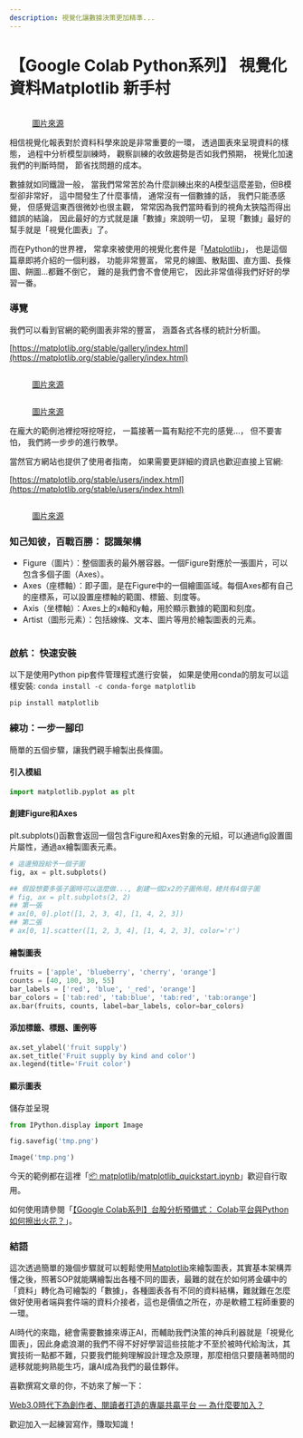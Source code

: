 ```yaml
---
description: 視覺化讓數據決策更加精準...
---
```


# 【Google Colab Python系列】 視覺化資料Matplotlib 新手村



<figure><img src="../.gitbook/assets/報表.jpg" alt=""><figcaption><p><a href="https://stablediffusionweb.com/">圖片來源</a></p></figcaption></figure>

相信視覺化報表對於資料科學來說是非常重要的一環， 透過圖表來呈現資料的樣態， 過程中分析模型訓練時， 觀察訓練的收斂趨勢是否如我們預期， 視覺化加速我們的判斷時間， 節省找問題的成本。

數據就如同鐵證一般， 當我們常常苦於為什麼訓練出來的A模型這麼差勁，但B模型卻非常好， 這中間發生了什麼事情， 通常沒有一個數據的話， 我們只能憑感覺， 但感覺這東西很微妙也很主觀， 常常因為我們當時看到的視角太狹隘而得出錯誤的結論， 因此最好的方式就是讓「數據」來說明一切， 呈現「數據」最好的幫手就是「視覺化圖表」了。

而在Python的世界裡， 常拿來被使用的視覺化套件是「[Matplotlib](https://matplotlib.org/)」， 也是這個篇章即將介紹的一個利器， 功能非常豐富， 常見的線圖、散點圖、直方圖、長條圖、餅圖…都難不倒它， 難的是我們會不會使用它， 因此非常值得我們好好的學習一番。



### 導覽

我們可以看到官網的範例圖表非常的豐富， 涵蓋各式各樣的統計分析圖。

[https://matplotlib.org/stable/gallery/index.html](https://matplotlib.org/stable/gallery/index.html)

<figure><img src="../.gitbook/assets/豐富的範例圖表1.png" alt=""><figcaption><p><a href="https://matplotlib.org/stable/gallery/index">圖片來源</a></p></figcaption></figure>



<figure><img src="../.gitbook/assets/豐富的範例圖表2 (1).png" alt=""><figcaption><p><a href="https://matplotlib.org/stable/gallery/index">圖片來源</a></p></figcaption></figure>

在龐大的範例池裡挖呀挖呀挖， 一篇接著一篇有點挖不完的感覺…， 但不要害怕， 我們將一步步的進行教學。

當然官方網站也提供了使用者指南， 如果需要更詳細的資訊也歡迎直接上官網:



[https://matplotlib.org/stable/users/index.html](https://matplotlib.org/stable/users/index.html)

<figure><img src="../.gitbook/assets/Untitled.png" alt=""><figcaption><p><a href="https://matplotlib.org/stable/users/index.html">圖片來源</a></p></figcaption></figure>

### 知己知彼，百戰百勝： 認識架構

* Figure（圖片）：整個圖表的最外層容器。一個Figure對應於一張圖片，可以包含多個子圖（Axes）。
* Axes（座標軸）：即子圖，是在Figure中的一個繪圖區域。每個Axes都有自己的座標系，可以設置座標軸的範圍、標籤、刻度等。
* Axis（坐標軸）：Axes上的x軸和y軸，用於顯示數據的範圍和刻度。
* Artist（圖形元素）：包括線條、文本、圖片等用於繪製圖表的元素。



<figure><img src="../.gitbook/assets/圖表架構j.drawio.png" alt=""><figcaption></figcaption></figure>

### 啟航： 快速安裝

以下是使用Python pip套件管理程式進行安裝， 如果是使用conda的朋友可以這樣安裝: `conda install -c conda-forge matplotlib`

```python
pip install matplotlib
```

### 練功：一步一腳印

簡單的五個步驟，讓我們親手繪製出長條圖。

#### 引入模組

```python
import matplotlib.pyplot as plt
```

#### 創建Figure和Axes

plt.subplots()函數會返回一個包含Figure和Axes對象的元組，可以通過fig設置圖片屬性，通過ax繪製圖表元素。

```python
# 這邊預設給予一個子圖
fig, ax = plt.subplots()

## 假設想要多張子圖時可以這麼做..., 創建一個2x2的子圖佈局，總共有4個子圖
# fig, ax = plt.subplots(2, 2)
## 第一張
# ax[0, 0].plot([1, 2, 3, 4], [1, 4, 2, 3])
## 第二張
# ax[0, 1].scatter([1, 2, 3, 4], [1, 4, 2, 3], color='r')
```

#### 繪製圖表

```python
fruits = ['apple', 'blueberry', 'cherry', 'orange']
counts = [40, 100, 30, 55]
bar_labels = ['red', 'blue', '_red', 'orange']
bar_colors = ['tab:red', 'tab:blue', 'tab:red', 'tab:orange']
ax.bar(fruits, counts, label=bar_labels, color=bar_colors)
```

#### 添加標籤、標題、圖例等

```python
ax.set_ylabel('fruit supply')
ax.set_title('Fruit supply by kind and color')
ax.legend(title='Fruit color')
```

#### 顯示圖表

儲存並呈現

```python
from IPython.display import Image

fig.savefig('tmp.png')

Image('tmp.png')
```



今天的範例都在這裡「[📦 matplotlib/matplotlib\_quickstart.ipynb](https://github.com/weihanchen/google-colab-python-learn/blob/main/jupyter-examples/matplotlib/matplotlib\_quickstart.ipynb)」歡迎自行取用。

如何使用請參閱「[【Google Colab系列】台股分析預備式： Colab平台與Python如何擦出火花？](https://www.potatomedia.co/s/aNLHZe3S)」。



### 結語

這次透過簡單的幾個步驟就可以輕鬆使用[Matplotlib](https://matplotlib.org/)來繪製圖表，其實基本架構弄懂之後，照著SOP就能購繪製出各種不同的圖表，最難的就在於如何將金礦中的「資料」轉化為可繪製的「數據」，各種圖表各有不同的資料結構，難就難在怎麼做好使用者端與套件端的資料介接者，這也是價值之所在，亦是軟體工程師重要的一環。

AI時代的來臨，總會需要數據來導正AI，而輔助我們決策的神兵利器就是「視覺化圖表」，因此身處浪潮的我們不得不好好學習這些技能才不至於被時代給淘汰，其實技術一點都不難，只要我們能夠理解設計理念及原理，那麼相信只要隨著時間的遞移就能夠熟能生巧，讓AI成為我們的最佳夥伴。



喜歡撰寫文章的你，不妨來了解一下：

[Web3.0時代下為創作者、閱讀者打造的專屬共贏平台 — 為什麼要加入？](https://www.potatomedia.co/s/2PmFxsq)

歡迎加入一起練習寫作，賺取知識！

